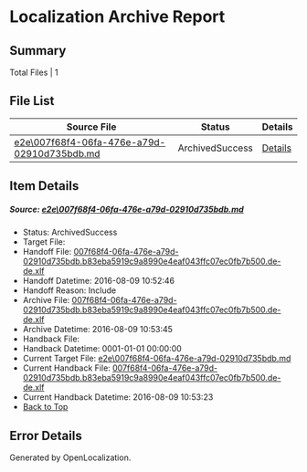 # <a name='report-top'></a> Localization Archive Report

## Summary
 Total Files | 1

## File List
 Source File | Status | Details 
 ----------- | ------ | ------- 
 [e2e\007f68f4-06fa-476e-a79d-02910d735bdb.md](https://github.com/OpenLocalizationTestOrg/oltest/blob/726dc08f39f60e45a6c44355cb0841397c6fca83/e2e/007f68f4-06fa-476e-a79d-02910d735bdb.md) | ArchivedSuccess | [Details](#f2ae89c0a50ce8708c99bcc8cb4b8db414a002e71)

## Item Details
##### <a name='f2ae89c0a50ce8708c99bcc8cb4b8db414a002e71'></a> Source: [e2e\007f68f4-06fa-476e-a79d-02910d735bdb.md](https://github.com/OpenLocalizationTestOrg/oltest/blob/726dc08f39f60e45a6c44355cb0841397c6fca83/e2e/007f68f4-06fa-476e-a79d-02910d735bdb.md)
* Status: ArchivedSuccess
* Target File: 
* Handoff File: [007f68f4-06fa-476e-a79d-02910d735bdb.b83eba5919c9a8990e4eaf043ffc07ec0fb7b500.de-de.xlf](https://github.com/OpenLocalizationTestOrg/olhandoff-e2e/blob/f37ab09356e9fbb64da994bb8739d4874587fe8f/ol-handoff/OpenLocalizationTestOrg/ol-test-dede/ci/ht/007f68f4-06fa-476e-a79d-02910d735bdb.b83eba5919c9a8990e4eaf043ffc07ec0fb7b500.de-de.xlf)
* Handoff Datetime: 2016-08-09 10:52:46
* Handoff Reason: Include
* Archive File: [007f68f4-06fa-476e-a79d-02910d735bdb.b83eba5919c9a8990e4eaf043ffc07ec0fb7b500.de-de.xlf](https://github.com/OpenLocalizationTestOrg/olhandoff-e2e/blob/b3271cd2c5d6e79da2f18317ae008ceb477f9684/ol-archive/OpenLocalizationTestOrg/ol-test-dede/ci/ht/007f68f4-06fa-476e-a79d-02910d735bdb.b83eba5919c9a8990e4eaf043ffc07ec0fb7b500.de-de.xlf)
* Archive Datetime: 2016-08-09 10:53:45
* Handback File: 
* Handback Datetime: 0001-01-01 00:00:00
* Current Target File: [e2e\007f68f4-06fa-476e-a79d-02910d735bdb.md](https://github.com/OpenLocalizationTestOrg/ol-test-dede/blob/8ecfe7035b72ac35ff711f66a42fbff598cb8b24/e2e/007f68f4-06fa-476e-a79d-02910d735bdb.md)
* Current Handback File: [007f68f4-06fa-476e-a79d-02910d735bdb.b83eba5919c9a8990e4eaf043ffc07ec0fb7b500.de-de.xlf](https://github.com/OpenLocalizationTestOrg/olhandback-e2e/blob/513e4d0ed09144ea21696eae99c5c7c1d5be15be/ol-handback/OpenLocalizationTestOrg/ol-test-dede/ci/ht/007f68f4-06fa-476e-a79d-02910d735bdb.b83eba5919c9a8990e4eaf043ffc07ec0fb7b500.de-de.xlf)
* Current Handback Datetime: 2016-08-09 10:53:23
* [Back to Top](#report-top)


## Error Details

Generated by OpenLocalization.
